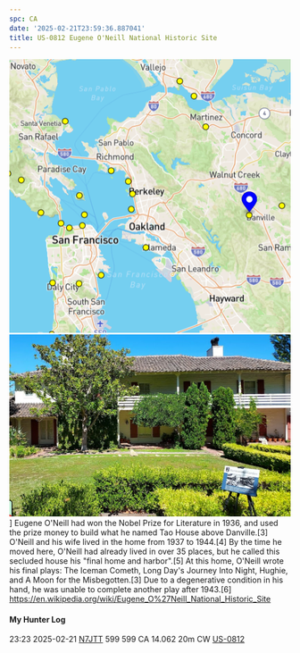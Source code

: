 ```yaml
---
spc: CA
date: '2025-02-21T23:59:36.887041'
title: US-0812 Eugene O'Neill National Historic Site
---
```


![pasted_image.png](/static/pasted_image_0036.png)
![pasted_image001.png](/static/pasted_image001_0030.png)
]
Eugene O'Neill had won the Nobel Prize for Literature in 1936, and used the prize money to build what he named Tao House above Danville.[3] O'Neill and his wife lived in the home from 1937 to 1944.[4] By the time he moved here, O'Neill had already lived in over 35 places, but he called this secluded house his "final home and harbor".[5] At this home, O'Neill wrote his final plays: The Iceman Cometh, Long Day's Journey Into Night, Hughie, and A Moon for the Misbegotten.[3] Due to a degenerative condition in his hand, he was unable to complete another play after 1943.[6]
https://en.wikipedia.org/wiki/Eugene_O%27Neill_National_Historic_Site



#### My Hunter Log
23:23    2025-02-21    [N7JTT](https://qrz.com/db/N7JTT)    599    599    CA    14.062    20m    CW    [US-0812](https://pota.app/#/park/US-0812)